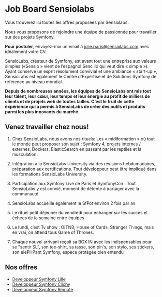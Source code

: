 # Job Board Sensiolabs

Vous trouverez ici toutes les offres proposées par Sensiolabs.

Nous vous proposons de rejoindre une équipe de passionnée pour travailler sur des projets Symfony.

**Pour postuler**, envoyez-moi un email à <a href="mailto:julie.paris@sensiolabs.com">julie.paris@sensiolabs.com</a> avec idéalement votre CV.

SensioLabs, créateur de Symfony, est avant tout une entreprise aux valeurs simples («Sensio » vient de l’espagnol Sencillo qui veut dire « simple »).
Ayant conservé un esprit résolument convivial et une ambiance « start-up », SensioLabs est également le Centre d’Expertise et de Solutions Symfony de référence au niveau mondial.

**Depuis de nombreuses années, les équipes de SensioLabs ont mis tout leur talent, leur cœur, leur temps et leur énergie au profit de milliers de clients et de projets web de toutes tailles. C’est le fruit de cette expérience qui a permis à SensioLabs de créer des outils et produits parmi les plus innovants du marché.**

## Venez travailler chez nous!

1. Chez SensioLabs, nous avons nos rituels: Les « midiformation » où tout le monde peut proposer son sujet : Symfony 4, projets internes / externes, Dockers, ElasticSearch en passant par les reptiles et la musculation.

2. Intégration à la SensioLabs University via des révisions hebdomadaires, préparation aux certifications. Tout développeur peut être impliqué dans les formations SensioLabs University.

3. Participation aux Symfony Live de Paris et SymfonyCon : Tout SensioLabs y est convié, moment de détente à partager avec la communauté.

4. SensioLabs accueille également le SfPot environ 2 fois par an

5. Le rituel petit déjeuner du vendredi pour échanger sur les succès et échecs de la semaine entre équipes

6. Le lundi, c’est Tv show : OiTNB, House of Cards, Stranger Things, mais en vrai, on attend tous Game of Thrones.

7. Chaque nouvel arrivant reçoit sa BOX IN avec les indispensables pour se "sentir SL", son tee-shirt, sa tasse, son pin's, son stylo, ses stickers, son elePHPant Symfony, espèce protégée bien entendu

## Nos offres

- <a href="https://github.com/jParisSensio/job-board-symfony/blob/master/DeveloppeurLille.md">Developpeur Symfony Lille</a> 
- <a href="https://github.com/jParisSensio/job-board-symfony/blob/master/DeveloppeurClichy.md"> Developpeur Symfony Clichy</a>
- <a href="https://github.com/jParisSensio/job-board-symfony/blob/master/DeveloppeurRemote.md">Developpeur Symfony Remote</a>
